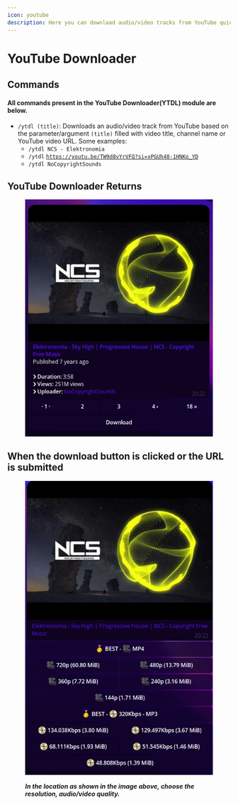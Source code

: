 ```yaml
---
icon: youtube
description: Here you can download audio/video tracks from YouTube quickly and easily.
---
```


# YouTube Downloader

## Commands

#### All commands present in the YouTube Downloader(YTDL) module are below.

* `/ytdl (title)`:  Downloads an audio/video track from YouTube based on the parameter/argument `(title)` filled with video title, channel name or YouTube video URL. Some examples:&#x20;
  * `/ytdl NCS - Elektronomia`
  * `/ytdl` [`https://youtu.be/TW9d8vYrVFQ?si=xPGUh48-1HNKo_YD`](https://youtu.be/TW9d8vYrVFQ?si=xPGUh48-1HNKo\_YD)
  * `/ytdl NoCopyrightSounds`



## YouTube Downloader Returns

<figure><img src="../../../../.gitbook/assets/image (2).png" alt=""><figcaption></figcaption></figure>

## When the download button is clicked or the URL is submitted

<figure><img src="../../../../.gitbook/assets/image (4).png" alt=""><figcaption><p><em><strong>In the location as shown in the image above, choose the resolution, audio/video quality.</strong></em></p></figcaption></figure>
